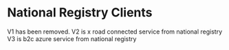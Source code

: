 # National Registry Clients

V1 has been removed.
V2 is x road connected service from national registry
V3 is b2c azure service from national registry
